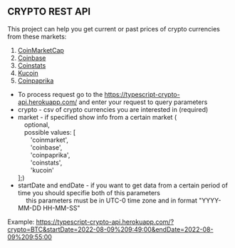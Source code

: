 ## CRYPTO REST API ##

This project can help you get current or past prices of crypto currencies from these markets: <br />
1. [CoinMarketCap](https://coinmarketcap.com/ "CoinMarketCap")
2. [Coinbase](https://www.coinbase.com/ "Coinbase")
3. [Coinstats](https://coinstats.app/ "Coinstats")
4. [Kucoin](https://www.kucoin.com/ "Kucoin")
5. [Coinpaprika](https://coinpaprika.com/ "Coinpaprika")

- To process request go to the https://typescript-crypto-api.herokuapp.com/ and enter your request to query parameters <br />
- crypto - csv of crypto currencies you are interested in (required) <br />
- market - if specified show info from a certain market ( <br />
&emsp;optional, <br />
&emsp;possible values: [ <br />
&emsp;&emsp;'coinmarket', <br />
&emsp;&emsp;'coinbase', <br />
&emsp;&emsp;'coinpaprika', <br />
&emsp;&emsp;'coinstats', <br /> 
&emsp;&emsp;'kucoin' <br />
        ];)
- startDate and endDate - if you want to get data from a certain period of time you should specifie both of this parameters <br />
&emsp; this parameters must be in UTC-0 time zone and in format "YYYY-MM-DD HH-MM-SS"

Example: https://typescript-crypto-api.herokuapp.com/?crypto=BTC&startDate=2022-08-09%209:49:00&endDate=2022-08-09%209:55:00
